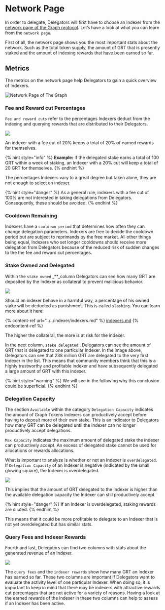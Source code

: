# Network Page

In order to delegate, Delegators will first have to choose an Indexer from the [network page of the Graph protocol](https://network.thegraph.com/). Let’s have a look at what you can learn from the `network page`.

First of all, the network page shows you the most important stats about the network. Such as the total token supply, the amount of GRT that is presently staked and the amount of indexing rewards that have been earned so far.

## Metrics

The metrics on the network page help Delegators to gain a quick overview of Indexers.

![Network Page of The Graph](<../../../.gitbook/assets/image (8).png>)

### Fee and Reward cut Percentages

`Fee and reward cuts` refer to the percentages Indexers deduct from the indexing and querying rewards that are distributed to their Delegators.

![](<../../../.gitbook/assets/image (9).png>)

An indexer with a fee cut of 20% keeps a total of 20% of earned rewards for themselves.

{% hint style="info" %}
**Example:** If the delegated stake earns a total of 100 GRT within a week of staking, an Indexer with a 20% cut will keep a total of 20 GRT for themselves.
{% endhint %}

The percentages Indexers vary to a great degree but taken alone, they are not enough to select an indexer.

{% hint style="danger" %}
As a general rule, indexers with a fee cut of 100% are not interested in taking delegations from Delegators. Consequently, these should be avoided.
{% endhint %}

### Cooldown Remaining

Indexers have a `cooldown period` that determines how often they can change delegation parameters. Indexers are free to decide the cooldown period but are subject to reprimands by the free market. All other things being equal, Indexers who set longer cooldowns should receive more delegation from Delegators because of the reduced risk of sudden changes to the the fee and reward cut percentages.

### Stake Owned and Delegated

Within the `stake owned` _\*\*_column Delegators can see how many GRT are deposited by the Indexer as collateral to prevent malicious behavior.

![](<../../../.gitbook/assets/image (5).png>)

Should an indexer behave in a harmful way, a percentage of his owned stake will be deducted as punishment. This is called `slashing`. You can learn more about it here:

{% content-ref url="../../indexer/indexers.md" %}
[indexers.md](../../indexer/indexers.md)
{% endcontent-ref %}

The higher the collateral, the more is at risk for the indexer.

In the next column, `stake delegated` , Delegators can see the amount of GRT that is delegated to one particular Indexer. In the image above, Delegators can see that 238 million GRT are delegated to the very first Indexer in the list. This means that community members think that this is a highly trustworthy and profitable indexer and have subsequently delegated a large amount of GRT with this indexer.

{% hint style="warning" %}
We will see in the following why this conclusion could be superficial.
{% endhint %}

### Delegation Capacity

The section `Available` within the category `Delegation Capacity` indicates the amount of Graph Tokens Indexers can productively accept before having to deposit more of their own stake. This is an indicator to Delegators how many GRT can be delegated until the Indexer can no longer productively accept delegations.

`Max Capacity` indicates the maximum amount of delegated stake the indexer can productively accept. An excess of delegated stake cannot be used for allocations or rewards allocations.

What is important to analyze is whether or not an Indexer is `overdelegated`. If `Delegation Capacity` of an Indexer is negative (indicated by the small glowing square), the Indexer is overdelegated.

![](<../../../.gitbook/assets/1 (1).jpg>)

This implies that the amount of GRT delegated to the Indexer is higher than the available delegation capacity the Indexer can still productively accept.

{% hint style="danger" %}
If an Indexer is overdelegated, staking rewards are diluted.
{% endhint %}

This means that it could be more profitable to delegate to an Indexer that is not yet overdelegated but has similar stats.

### Query Fees and Indexer Rewards

Fourth and last, Delegators can find two columns with stats about the generated revenue of an Indexer.

![](<../../../.gitbook/assets/image (1).png>)

The `query fees` and the `indexer rewards` show how many GRT an Indexer has earned so far. These two columns are important if Delegators want to evaluate the activity level of one particular Indexer. When doing so, it is important to keep in mind that there may be indexers with attractive rewards cut percentages that are not active for a variety of reasons. Having a look at the earned rewards of the Indexer in these two columns can help to assess if an Indexer has been active.
